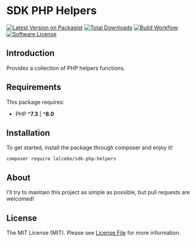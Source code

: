# SDK PHP Helpers

[![Latest Version on Packagist][ico-version]][link-packagist]
[![Total Downloads][ico-downloads]][link-downloads]
[![Build Workflow][ico-workflow]][link-workflow]
[![Software License][ico-license]][link-license]

## Introduction

Provides a collection of PHP helpers functions.

## Requirements

This package requires:

- PHP **^7.3** | **^8.0**

## Installation

To get started, install the package through composer and enjoy it!

```shell
composer require lalcebo/sdk-php-helpers
```

## About

I'll try to maintain this project as simple as possible, but pull requests are welcomed!

## License

The MIT License (MIT). Please see [License File][link-license] for more information.

[ico-version]: https://img.shields.io/packagist/v/lalcebo/sdk-php-helpers.svg?style=flat-square
[ico-license]: https://img.shields.io/badge/license-MIT-brightgreen.svg?style=flat-square
[ico-downloads]: https://img.shields.io/packagist/dt/lalcebo/sdk-php-helpers.svg?style=flat-square
[ico-workflow]: https://img.shields.io/github/workflow/status/lalcebo/sdk-php-helpers/Build?style=flat-square

[link-packagist]: https://packagist.org/packages/lalcebo/sdk-php-helpers
[link-license]: LICENSE
[link-downloads]: https://packagist.org/packages/lalcebo/sdk-php-helpers
[link-workflow]: https://github.com/lalcebo/sdk-php-helpers/actions/workflows/ci.yml
